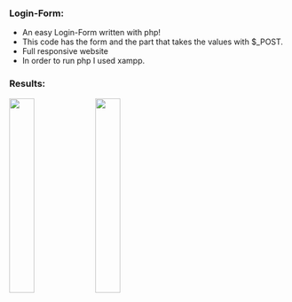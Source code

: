 ### Login-Form:

  * An easy Login-Form written with php!
  * This code has the form and the part that takes the values with $_POST.
  * Full responsive website
  * In order to run php I used xampp.

### Results:
  
  <img src="https://user-images.githubusercontent.com/88382457/128203602-52740221-c6ab-482f-a79c-905f8844b8c1.png" width=30%; />
  <img src="https://user-images.githubusercontent.com/88382457/128203796-0ba070e9-db9b-4e25-9e25-4a81cfaaa4f5.png" width=30%; />
